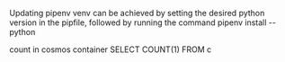 Updating pipenv venv can be achieved by setting the desired python version in the pipfile, followed by running
the command pipenv install --python <version>

count in cosmos container
SELECT COUNT(1) FROM c